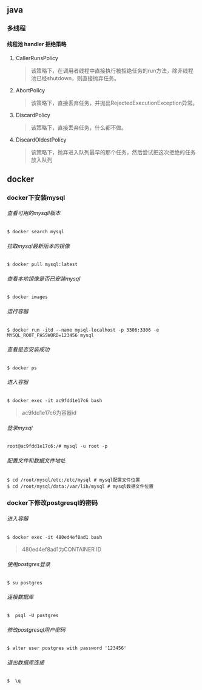 ## java

### 多线程

#### 线程池 handler 拒绝策略

1. CallerRunsPolicy

   > 该策略下，在调用者线程中直接执行被拒绝任务的run方法，除非线程池已经shutdown，则直接抛弃任务。

2. AbortPolicy

   > 该策略下，直接丢弃任务，并抛出RejectedExecutionException异常。

3. DiscardPolicy

   > 该策略下，直接丢弃任务，什么都不做。

4. DiscardOldestPolicy

   > 该策略下，抛弃进入队列最早的那个任务，然后尝试把这次拒绝的任务放入队列

   



## docker

### docker下安装mysql

###### 查看可用的mysqll版本

`$ docker search mysql`

###### 拉取mysql最新版本的镜像

`$ docker pull mysql:latest`

###### 查看本地镜像是否已安装mysql

`$ docker images`	

###### 运行容器

`$ docker run -itd --name mysql-localhost -p 3306:3306 -e MYSQL_ROOT_PASSWORD=123456 mysql` 

###### 查看是否安装成功

`$ docker ps`

###### 进入容器

`$ docker exec -it ac9fdd1e17c6 bash`

> ac9fdd1e17c6为容器id

###### 登录mysql

`root@ac9fdd1e17c6:/# mysql -u root -p`

###### 配置文件和数据文件地址

```
$ cd /root/mysql/etc:/etc/mysql # mysql配置文件位置
$ cd /root/mysql/data:/var/lib/mysql # mysql数据文件位置
```

### docker下修改postgresql的密码

###### 进入容器

`$ docker exec -it 480ed4ef8ad1 bash`

> 480ed4ef8ad1为CONTAINER ID

###### 使用postgres登录

`$ su postgres`

###### 连接数据库

`$  psql -U postgres`

###### 修改postgresql用户密码

`$ alter user postgres with password '123456'`

###### 退出数据库连接

`$  \q`

